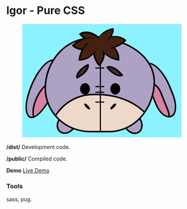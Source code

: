 # Igor - Pure CSS

<p align="center" class="bg">
  <a href="https://github.com/madelynarana/pure_css/tree/master/igor"><img src="./src/img/igor.png" /></a>
</p>

<b>/dist/</b> Development code.

<b>/public/</b> Compiled code.

<b>Demo</b> <a href="https://madelynarana.github.io/pure_css/igor/public/" target="_blank">Live Demo</a>

### Tools

sass, pug.



